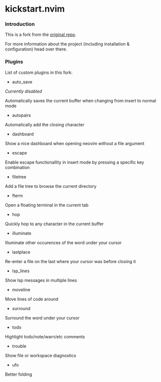 # kickstart.nvim

### Introduction

This is a fork from the [original repo](https://github.com/nvim-lua/kickstart.nvim). 

For more information about the project (including installation & configuration) head over there.

### Plugins

List of custom plugins in this fork:
- auto_save

_Currently disabled_

Automatically saves the current buffer when changing from insert to normal mode
- autopairs
  
Automatically add the closing character
- dashboard

Show a nice dashboard when opening neovim without a file argument
- escape
  
Enable escape functionallity in insert mode by pressing a specific key combination
- filetree
  
Add a file tree to browse the current directory
- fterm
  
Open a floating terminal in the current tab
- hop
  
Quickly hop to any character in the current buffer
- illuminate
  
Illuminate other occurences of the word under your cursor
- lastplace
  
Re-enter a file on the last where your cursor was before closing it
- lsp_lines
  
Show lsp messages in multiple lines 
- moveline
  
Move lines of code around
- surround
  
Surround the word under your cursor 
- todo
  
Highlight todo/note/warn/etc comments
- trouble
  
Show file or workspace diagnostics
- ufo
  
Better folding
